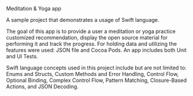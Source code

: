 Meditation & Yoga app

A sample project that demonstrates a usage of Swift language.

The goal of this app is to provide a user a meditation or yoga practice customized  recommendation, display the open source material for performing it and track the progress.
For holding data and utilizing the features were used: JSON file and Cocoa Pods.
An app includes both Unit and UI Tests.

Swift language concepts used in this project include but are not limited to: Enums and Structs, Custom Methods and Error Handling, Control Flow, Optional Binding, Complex Control Flow, Pattern Matching, Closure-Based Actions, and JSON Decoding.






